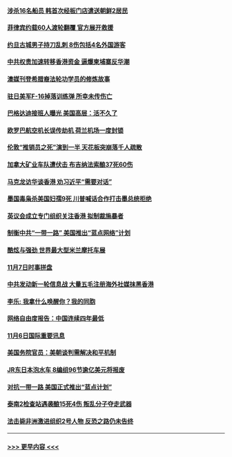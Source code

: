 #### [涉杀16名船员 韩首次经板门店遣送朝鲜2居民](../pages/prog202/a102701889.md?t=11070955) 
#### [菲律宾约载60人渡轮翻覆 官方展开救援](../pages/prog202/a102701874.md?t=11070955) 
#### [约旦古城男子持刀乱刺 8伤包括4名外国游客](../pages/prog202/a102701817.md?t=11070955) 
#### [中共权贵加速转移香港资金 逼爆柬埔寨反华潮](../pages/prog202/a102701852.md?t=11070955) 
#### [澳媒刊登希腊裔法轮功学员的修炼故事](../pages/prog202/a102701847.md?t=11070955) 
#### [驻日美军F-16掉落训练弹 所幸未传伤亡](../pages/prog202/a102701777.md?t=11070955) 
#### [巴格达迪接班人曝光 美国高层：活不久了](../pages/prog202/a102701779.md?t=11070955) 
#### [欧罗巴航空机长误传劫机 荷兰机场一度封锁](../pages/prog202/a102701725.md?t=11070955) 
#### [伦敦“推销员之死”演到一半 天花板突崩落千人疏散](../pages/prog202/a102701708.md?t=11070955) 
#### [加拿大矿业车队遭伏击 布吉纳法索酿37死60伤](../pages/prog202/a102701675.md?t=11070955) 
#### [马克龙访华谈香港 劝习近平“需要对话”](../pages/prog202/a102701630.md?t=11070955) 
#### [墨国毒枭杀美国妇孺9死 川普喊话合作打击墨总统拒绝](../pages/prog202/a102701538.md?t=11070955) 
#### [英议会成立专门组织关注香港 拟制裁施暴者](../pages/prog202/a102701522.md?t=11070955) 
#### [制衡中共“一带一路”  美国推出“蓝点网络”计划](../pages/prog202/a102701567.md?t=11070955) 
#### [酷炫与强劲 世界最大型米兰摩托车展](../pages/prog202/a102701546.md?t=11070955) 
#### [11月7日时事拼盘](../pages/prog202/a102701517.md?t=11070955) 
#### [中共发动新一轮信息战 大量五毛注册海外社媒抹黑香港](../pages/prog202/a102701463.md?t=11070955) 
#### [李乐: 我拿什么唤醒你？我的同胞](../pages/prog202/a102701451.md?t=11070955) 
#### [网络自由度报告：中国连续四年最低](../pages/prog202/a102701387.md?t=11070955) 
#### [11月6日国际重要讯息](../pages/prog202/a102701203.md?t=11070955) 
#### [美国务院官员：美朝谈判需解决和平机制](../pages/prog202/a102701212.md?t=11070955) 
#### [JR东日本泡水车 8编组96节逾亿美元将报废](../pages/prog202/a102701172.md?t=11070955) 
#### [对抗一带一路 美国正式推出“蓝点计划”](../pages/prog202/a102700845.md?t=11070955) 
#### [泰南2检查站遇袭酿15死4伤 叛乱分子夺走武器](../pages/prog202/a102701145.md?t=11070955) 
#### [法击毙非洲激进组织2号人物 反恐之路仍未告终](../pages/prog202/a102701024.md?t=11070955) 

----
#### [ >>> 更早内容 <<< ](../indexes/prog202-earlier.md)
